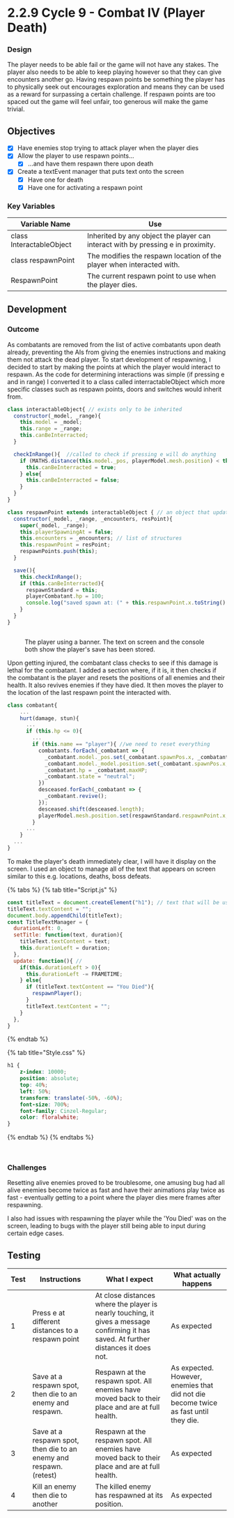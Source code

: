 # 2.2.9 Cycle 9 - Combat IV        (Player Death)

### Design

The player needs to be able fail or the game will not have any stakes. The player also needs to be able to keep playing however so that they can give encounters another go. Having respawn points be something the player has to physically seek out encourages exploration and means they can be used as a reward for surpassing a certain challenge. If respawn points are too spaced out the game will feel unfair, too generous will make the game trivial.

## Objectives

* [x] Have enemies stop trying to attack player when the player dies
* [x] Allow the player to use respawn points...
  * [x] ...and have them respawn there upon death
* [x] Create a textEvent manager that puts text onto the screen
  * [x] Have one for death
  * [x] Have one for activating a respawn point

### Key Variables

| Variable Name            | Use                                                                              |
| ------------------------ | -------------------------------------------------------------------------------- |
| class InteractableObject | Inherited by any object the player can interact with by pressing e in proximity. |
| class respawnPoint       | The modifies the respawn location of the player when interacted with.            |
| RespawnPoint             | The current respawn point to use when the player dies.                           |

## Development

### Outcome

As combatants are removed from the list of active combatants upon death already, preventing the AIs from giving the enemies instructions and making them not attack the dead player. To start development of respawning, I decided to start by making the points at which the player would interact to respawn. As the code for determining interactions was simple (if pressing e and in range) I converted it to a class called interractableObject which more specific classes such as respawn points, doors and switches would inherit from.

```javascript
class interactableObject{ // exists only to be inherited
  constructor(_model, _range){
    this.model = _model;
    this.range = _range;
    this.canBeInterracted;
  }

  checkInRange(){  //called to check if pressing e will do anything
    if (MATHS.distance(this.model._pos, playerModel.mesh.position) < this.range){
      this.canBeInterracted = true;
    } else{
      this.canBeInterracted = false;
    }
  }
}

class respawnPoint extends interactableObject { // an object that updates the player's respawn point
  constructor(_model, _range, _encounters, resPoint){
    super(_model, _range);
    this.playerSpawningAt = false;
    this.encounters = _encounters; // list of structures
    this.respawnPoint = resPoint;
    respawnPoints.push(this);
  }

  save(){
    this.checkInRange();
    if (this.canBeInterracted){
      respawnStandard = this;
      playerCombatant.hp = 100;
      console.log("saved spawn at: (" + this.respawnPoint.x.toString() + ", " + this.respawnPoint.y.toString() + ", " + this.respawnPoint.z.toString() + ")");
    }
  }
}
```

<figure><img src="../.gitbook/assets/image (2) (3).png" alt=""><figcaption><p>The player using a banner. The text on screen and the console both show the player's save has been stored.</p></figcaption></figure>

Upon getting injured, the combatant class checks to see if this damage is lethal for the combatant. I added a section where, if it is, it then checks if the combatant is the player and resets the positions of all enemies and their health. It also revives enemies if they have died. It then moves the player to the location of the last respawn point the interacted with.

```javascript
class combatant{
    ...
    hurt(damage, stun){
      ...
      if (this.hp <= 0){
        ...
        if (this.name == "player"){ //we need to reset everything
          combatants.forEach(_combatant => {
            _combatant.model._pos.set(_combatant.spawnPos.x, _combatant.spawnPos.y, _combatant.spawnPos.z);
            _combatant.model._model.position.set(_combatant.spawnPos.x, _combatant.spawnPos.y, _combatant.spawnPos.z);
            _combatant.hp = _combatant.maxHP;
            _combatant.state = "neutral";
          })
          desceased.forEach(_combatant => {
            _combatant.revive();
          });
          desceased.shift(desceased.length);
          playerModel.mesh.position.set(respawnStandard.respawnPoint.x, respawnStandard.respawnPoint.y, respawnStandard.respawnPoint.z);
        }
      ...
    }
  ...
}
```

To make the player's death immediately clear, I will have it display on the screen. I used an object to manage all of the text that appears on screen similar to this e.g. locations, deaths, boss defeats.

{% tabs %}
{% tab title="Script.js" %}
```javascript
const titleText = document.createElement("h1"); // text that will be used for titles
titleText.textContent = "";
document.body.appendChild(titleText);
const TitleTextManager = {
  durationLeft: 0,
  setTitle: function(text, duration){
    titleText.textContent = text;
    this.durationLeft = duration;
  },
  update: function(){ // 
    if(this.durationLeft > 0){
      this.durationLeft -= FRAMETIME;
    } else{
      if (titleText.textContent == "You Died"){
        respawnPlayer();
      }
      titleText.textContent = "";
    }
  },
}
```
{% endtab %}

{% tab title="Style.css" %}
```css
h1 {
    z-index: 10000;
    position: absolute;
    top: 40%;
    left: 50%;
    transform: translate(-50%, -60%);
    font-size: 700%;
    font-family: Cinzel-Regular;
    color: floralwhite;
}
```
{% endtab %}
{% endtabs %}

<figure><img src="../.gitbook/assets/image (4) (3).png" alt=""><figcaption></figcaption></figure>

<figure><img src="../.gitbook/assets/image (8) (1).png" alt=""><figcaption></figcaption></figure>

### Challenges

Resetting alive enemies proved to be troublesome, one amusing bug had all alive enemies become twice as fast and have their animations play twice as fast - eventually getting to a point where the player dies mere frames after respawning.

I also had issues with respawning the player while the 'You Died' was on the screen, leading to bugs with the player still being able to input during certain edge cases.

## Testing

| Test | Instructions                                                       | What I expect                                                                                                                         | What actually happens                                                                |
| ---- | ------------------------------------------------------------------ | ------------------------------------------------------------------------------------------------------------------------------------- | ------------------------------------------------------------------------------------ |
| 1    | Press e at different distances to a respawn point                  | At close distances where the player is nearly touching, it gives a message confirming it has saved. At further distances it does not. | As expected                                                                          |
| 2    | Save at a respawn spot, then die to an enemy and respawn.          | Respawn at the respawn spot. All enemies have moved back to their place and are at full health.                                       | As expected. However, enemies that did not die become twice as fast until they die.  |
| 3    | Save at a respawn spot, then die to an enemy and respawn. (retest) | Respawn at the respawn spot. All enemies have moved back to their place and are at full health.                                       | As expected                                                                          |
| 4    | Kill an enemy then die to another                                  | The killed enemy has respawned at its position.                                                                                       | As expected                                                                          |
